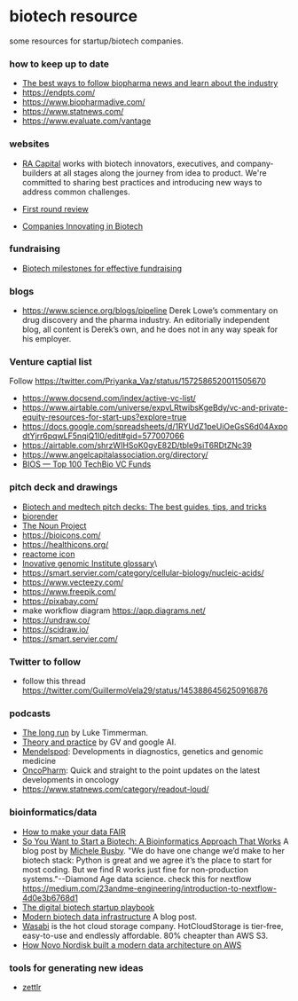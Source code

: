 # biotech resource
some resources for startup/biotech companies.

### how to keep up to date

* [The best ways to follow biopharma news and learn about the industry](https://atelfo.github.io/2022/03/19/the-best-way-to-follow-biopharma-news.html)
* https://endpts.com/
* https://www.biopharmadive.com/
* https://www.statnews.com/
* https://www.evaluate.com/vantage


### websites

* [RA Capital](https://www.racap.com/innovator-resources) works with biotech innovators, executives, and company-builders at all stages along the journey from idea to product. We're committed to sharing best practices and introducing new ways to address common challenges.

* [First round review](https://review.firstround.com/)

* [Companies Innovating in Biotech](https://www.biotech2k.com/companies/companies.html)

### fundraising

* [Biotech milestones for effective fundraising](https://blog.kaleidoscope.bio/biotech-milestones-for-effective-fundraising/)
  
  
### blogs

* https://www.science.org/blogs/pipeline Derek Lowe’s commentary on drug discovery and the pharma industry. An editorially independent blog, all content is Derek’s own, and he does not in any way speak for his employer.

### Venture captial list

Follow https://twitter.com/Priyanka_Vaz/status/1572586520011505670

* https://www.docsend.com/index/active-vc-list/
* https://www.airtable.com/universe/expvLRtwibsKgeBdy/vc-and-private-equity-resources-for-start-ups?explore=true
* https://docs.google.com/spreadsheets/d/1RYUdZ1peUiOeGsS6d04AxpodtYjrr6pqwLF5nqiQ1I0/edit#gid=577007066
* https://airtable.com/shrzWIHSoK0gvE82D/tble9siT6RDtZNc39
* https://www.angelcapitalassociation.org/directory/
* [BIOS — Top 100 TechBio VC Funds](https://medium.com/bios-community/bios-top-100-techbio-vc-funds-297278d90965)

### pitch deck and drawings

* [Biotech and medtech pitch decks: The best guides, tips, and tricks](https://www.pharmagellan.com/blog/pitch-deck-tips)
* [biorender](https://biorender.io/)
* [The Noun Project](https://thenounproject.com/)
* https://bioicons.com/
* https://healthicons.org/
* [reactome icon](https://reactome.org/icon-lib)
* [Inovative genomic Institute glossary](https://innovativegenomics.org/resources/educational-materials/glossary/)\  
* https://smart.servier.com/category/cellular-biology/nucleic-acids/
* https://www.vecteezy.com/
* https://www.freepik.com/
* https://pixabay.com/
* make workflow diagram https://app.diagrams.net/
* https://undraw.co/
* https://scidraw.io/
* https://smart.servier.com/

### Twitter to follow
* follow this thread https://twitter.com/GuillermoVela29/status/1453886456250916876

### podcasts

* [The long run](https://podcasts.apple.com/us/podcast/the-long-run-with-luke-timmerman/id1282838969) by Luke Timmerman.
* [Theory and practice](https://podcasts.apple.com/us/podcast/theory-and-practice/id1480260459) by GV and google AI.
* [Mendelspod](https://mendelspod.com/): Developments in diagnostics, genetics and genomic medicine
* [OncoPharm](https://podcasts.apple.com/us/podcast/oncopharm/id1305345744): Quick and straight to the point updates on the latest developments in oncology
* https://www.statnews.com/category/readout-loud/

### bioinformatics/data 

* [How to make your data FAIR](https://howtofair.dk/)
* [So You Want to Start a Biotech: A Bioinformatics Approach That Works](https://michelebusby.tumblr.com/post/643211974587629568/so-you-want-to-start-a-biotech-a-bioinformatics) A blog post by [Michele Busby](https://twitter.com/michelebusby/status/1361387303021776897?lang=en).
"We do have one change we’d make to her biotech stack: Python is great and we agree it’s the place to start for most coding. But we find R works just fine for non-production systems."--Diamond Age data science. check this for nextflow https://medium.com/23andme-engineering/introduction-to-nextflow-4d0e3b6768d1
* [The digital biotech startup playbook](https://medium.com/@jfeala/the-digital-biotech-startup-playbook-398aeafca8a4)
* [Modern biotech data infrastructure](http://blog.booleanbiotech.com/biotech-data-infrastructure.html) A blog post.
* [Wasabi](https://wasabi.com/migrate-with-nate/) is the hot cloud storage company. HotCloudStorage is tier-free, easy-to-use and endlessly affordable. 80% cheapter than AWS S3.
* [How Novo Nordisk built a modern data architecture on AWS](https://aws.amazon.com/blogs/big-data/how-novo-nordisk-built-a-modern-data-architecture-on-aws/)

### tools for generating new ideas

* [zettlr](https://zettlr.com/)
